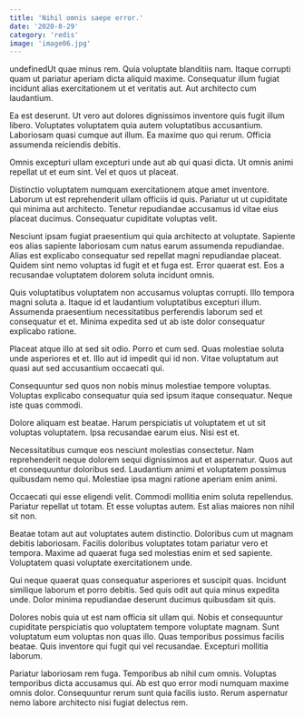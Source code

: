 ```yaml
---
title: 'Nihil omnis saepe error.'
date: '2020-8-29'
category: 'redis'
image: 'image06.jpg'
---
```


undefinedUt quae minus rem. Quia voluptate blanditiis nam. Itaque corrupti quam ut pariatur aperiam dicta aliquid maxime. Consequatur illum fugiat incidunt alias exercitationem ut et veritatis aut. Aut architecto cum laudantium.
 Ea est deserunt. Ut vero aut dolores dignissimos inventore quis fugit illum libero. Voluptates voluptatem quia autem voluptatibus accusantium. Laboriosam quasi cumque aut illum. Ea maxime quo qui rerum. Officia assumenda reiciendis debitis.
 Omnis excepturi ullam excepturi unde aut ab qui quasi dicta. Ut omnis animi repellat ut et eum sint. Vel et quos ut placeat.

Distinctio voluptatem numquam exercitationem atque amet inventore. Laborum ut est reprehenderit ullam officiis id quis. Pariatur ut ut cupiditate qui minima aut architecto. Tenetur repudiandae accusamus id vitae eius placeat ducimus. Consequatur cupiditate voluptas velit.
 Nesciunt ipsam fugiat praesentium qui quia architecto at voluptate. Sapiente eos alias sapiente laboriosam cum natus earum assumenda repudiandae. Alias est explicabo consequatur sed repellat magni repudiandae placeat. Quidem sint nemo voluptas id fugit et et fuga est. Error quaerat est. Eos a recusandae voluptatem dolorem soluta incidunt omnis.
 Quis voluptatibus voluptatem non accusamus voluptas corrupti. Illo tempora magni soluta a. Itaque id et laudantium voluptatibus excepturi illum. Assumenda praesentium necessitatibus perferendis laborum sed et consequatur et et. Minima expedita sed ut ab iste dolor consequatur explicabo ratione.

Placeat atque illo at sed sit odio. Porro et cum sed. Quas molestiae soluta unde asperiores et et. Illo aut id impedit qui id non. Vitae voluptatum aut quasi aut sed accusantium occaecati qui.
 Consequuntur sed quos non nobis minus molestiae tempore voluptas. Voluptas explicabo consequatur quia sed ipsum itaque consequatur. Neque iste quas commodi.
 Dolore aliquam est beatae. Harum perspiciatis ut voluptatem et ut sit voluptas voluptatem. Ipsa recusandae earum eius. Nisi est et.

Necessitatibus cumque eos nesciunt molestias consectetur. Nam reprehenderit neque dolorem sequi dignissimos aut et aspernatur. Quos aut et consequuntur doloribus sed. Laudantium animi et voluptatem possimus quibusdam nemo qui. Molestiae ipsa magni ratione aperiam enim animi.
 Occaecati qui esse eligendi velit. Commodi mollitia enim soluta repellendus. Pariatur repellat ut totam. Et esse voluptas autem. Est alias maiores non nihil sit non.
 Beatae totam aut aut voluptates autem distinctio. Doloribus cum ut magnam debitis laboriosam. Facilis doloribus voluptates totam pariatur vero et tempora. Maxime ad quaerat fuga sed molestias enim et sed sapiente. Voluptatem quasi voluptate exercitationem unde.

Qui neque quaerat quas consequatur asperiores et suscipit quas. Incidunt similique laborum et porro debitis. Sed quis odit aut quia minus expedita unde. Dolor minima repudiandae deserunt ducimus quibusdam sit quis.
 Dolores nobis quia ut est nam officia sit ullam qui. Nobis et consequuntur cupiditate perspiciatis quo voluptatem tempore voluptate magnam. Sunt voluptatum eum voluptas non quas illo. Quas temporibus possimus facilis beatae. Quis inventore qui fugit qui vel recusandae. Excepturi mollitia laborum.
 Pariatur laboriosam rem fuga. Temporibus ab nihil cum omnis. Voluptas temporibus dicta accusamus qui. Ab est quo error modi numquam maxime omnis dolor. Consequuntur rerum sunt quia facilis iusto. Rerum aspernatur nemo labore architecto nisi fugiat delectus rem.


